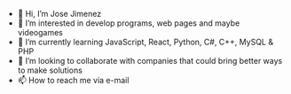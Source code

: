 - 👋 Hi, I’m Jose Jimenez
- 👀 I’m interested in develop programs, web pages and maybe videogames
- 🌱 I’m currently learning JavaScript, React, Python, C#, C++, MySQL & PHP
- 💞️ I’m looking to collaborate with companies that could bring better ways to make solutions
- 📫 How to reach me via e-mail 

<!---
Jose-Jimenez1/Jose-Jimenez1 is a ✨ special ✨ repository because its `ABOUTME.md` (this file) appears on your GitHub profile.
You can click the Preview link to take a look at your changes.
--->
